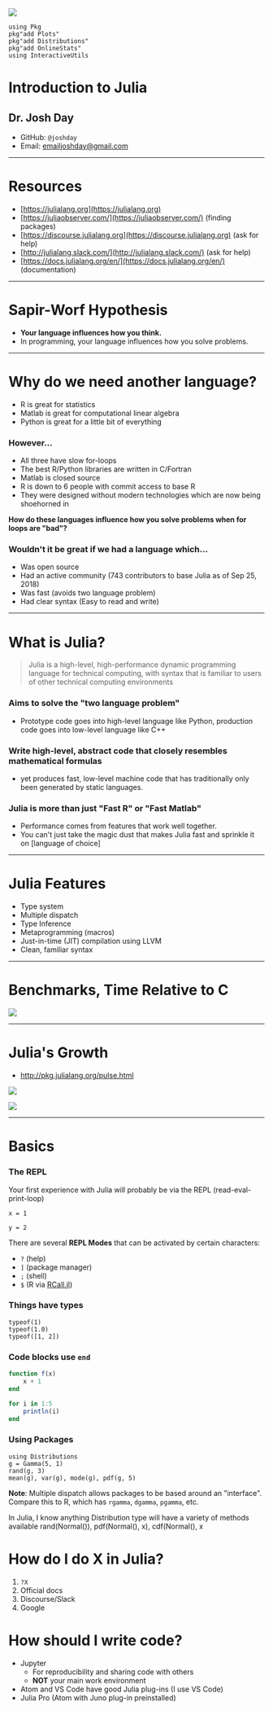 ![](https://a248.e.akamai.net/secure.meetupstatic.com/photos/event/7/c/8/0/highres_328291872.jpeg)


```julia;hide;
using Pkg
pkg"add Plots"
pkg"add Distributions"
pkg"add OnlineStats"
using InteractiveUtils
```

# Introduction to Julia

## Dr. Josh Day

- GitHub: `@joshday`
- Email: emailjoshday@gmail.com

---

# Resources

- [https://julialang.org](https://julialang.org)
- [https://juliaobserver.com/](https://juliaobserver.com/) (finding packages)
- [https://discourse.julialang.org](https://discourse.julialang.org) (ask for help)
- [http://julialang.slack.com/](http://julialang.slack.com/) (ask for help)
- [https://docs.julialang.org/en/](https://docs.julialang.org/en/) (documentation)

---

# Sapir-Worf Hypothesis
- **Your language influences how you think.**
- In programming, your language influences how you solve problems.

---

# Why do we need another language?

- R is great for statistics
- Matlab is great for computational linear algebra
- Python is great for a little bit of everything

### However...
- All three have slow for-loops
- The best R/Python libraries are written in C/Fortran
- Matlab is closed source
- R is down to 6 people with commit access to base R
- They were designed without modern technologies which are now being shoehorned in

**How do these languages influence how you solve problems when for loops are "bad"?**

### Wouldn't it be great if we had a language which...
- Was open source
- Had an active community (743 contributors to base Julia as of Sep 25, 2018)
- Was fast (avoids two language problem)
- Had clear syntax (Easy to read and write)

---

# What is Julia?
> Julia is a high-level, high-performance dynamic programming language for technical computing, with syntax that is familiar to users of other technical computing environments

### Aims to solve the "two language problem"
- Prototype code goes into high-level language like Python, production code goes into low-level language like C++

### Write high-level, abstract code that closely resembles mathematical formulas
- yet produces fast, low-level machine code that has traditionally only been generated by static languages.

### Julia is more than just "Fast R" or "Fast Matlab"
- Performance comes from features that work well together.  
- You can't just take the magic dust that makes Julia fast and sprinkle it on [language of choice]

---

# Julia Features

- Type system
- Multiple dispatch
- Type Inference
- Metaprogramming (macros)
- Just-in-time (JIT) compilation using LLVM
- Clean, familiar syntax

---

# Benchmarks, Time Relative to C

![](https://julialang.org/images/benchmarks.svg)

---

# Julia's Growth

- http://pkg.julialang.org/pulse.html

![](http://pkg.julialang.org/img/allver.svg)

![](http://pkg.julialang.org/img/stars.svg)


---

# Basics

### The REPL

Your first experience with Julia will probably be via the REPL (read-eval-print-loop)

```julia; repl;
x = 1

y = 2
```

There are several **REPL Modes** that can be activated by certain characters:

- `?` (help)
- `]` (package manager)
- `;` (shell)
- `$` (R via [RCall.jl](https://github.com/JuliaInterop/RCall.jl))

### Things have types

```julia; repl;
typeof(1)
typeof(1.0) 
typeof([1, 2])
```

### Code blocks use `end`

```julia
function f(x)
    x + 1
end
```

```julia
for i in 1:5
    println(i)
end
```

### Using Packages

```julia; repl;
using Distributions
g = Gamma(5, 1)
rand(g, 3)
mean(g), var(g), mode(g), pdf(g, 5)
```

**Note**: Multiple dispatch allows packages to be based around an "interface".  Compare this
to R, which has `rgamma`, `dgamma`, `pgamma`, etc.

In Julia, I know anything Distribution type will have a variety of methods available
rand(Normal()), pdf(Normal(), x), cdf(Normal(), x


# How do I do X in Julia?

1. `?X`
2. Official docs
3. Discourse/Slack
4. Google

# How should I write code?

- Jupyter
    - For reproducibility and sharing code with others
    - **NOT** your main work environment
- Atom and VS Code have good Julia plug-ins (I use VS Code)
- Julia Pro (Atom with Juno plug-in preinstalled)